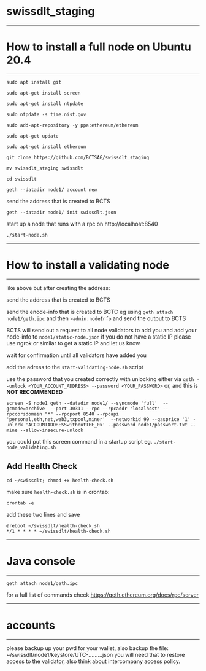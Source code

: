 # swissdlt_staging

*****************************
# How to install a full node on Ubuntu 20.4
*****************************
```
sudo apt install git

sudo apt-get install screen

sudo apt-get install ntpdate

sudo ntpdate -s time.nist.gov

sudo add-apt-repository -y ppa:ethereum/ethereum

sudo apt-get update

sudo apt-get install ethereum

git clone https://github.com/BCTSAG/swissdlt_staging

mv swissdlt_staging swissdlt

cd swissdlt

geth --datadir node1/ account new

``` 

send the address that is created to BCTS 

```geth --datadir node1/ init swissdlt.json```

start up a node that runs with a rpc on http://localhost:8540

```./start-node.sh```

*****************************
# How to install a validating node
*********************************

like above but after creating the address:

send the address that is created to BCTS 

send the enode-info that is created to BCTC eg using `geth attach node1/geth.ipc` and then `>admin.nodeInfo` and send the output to BCTS

BCTS will send out a request to all node validators to add you and add your node-info to `node1/static-node.json` if you do not have a static IP please use ngrok or similar to get a static IP and let us know

wait for confirmation until all validators have added you

add the adress to the `start-validating-node.sh` script

use the password that you created correctly with unlocking either via `geth --unlock <YOUR_ACCOUNT_ADDRESS> --password <YOUR_PASSWORD>` or, and this is **NOT RECOMMENDED**

`screen -S node1 geth --datadir node1/ --syncmode 'full'  --gcmode=archive  --port 30311 --rpc --rpcaddr 'localhost' --rpccorsdomain "*" --rpcport 8540 --rpcapi 'personal,eth,net,web3,txpool,miner'  --networkid 99 --gasprice '1' -unlock 'ACCOUNTADDRESSwithoutTHE_0x' --password node1/passwort.txt --mine --allow-insecure-unlock`

you could put this screen command in a startup script eg. `./start-node_validating.sh`

## Add Health Check

`cd ~/swissdlt; chmod +x health-check.sh`

make sure `health-check.sh` is in crontab:

`crontab -e`

add these two lines and save

```
@reboot ~/swissdlt/health-check.sh
*/1 * * * * ~/swissdlt/health-check.sh
```

*****************************
# Java console
*********************************

`geth attach node1/geth.ipc`

for a full list of commands check https://geth.ethereum.org/docs/rpc/server

*****************************
# accounts
*********************************

please backup up your pwd for your wallet, also backup the file: ~/swissdlt/node1/keystore/UTC-.........json you will need that to restore access to the validator, also think about intercompany access policy.
